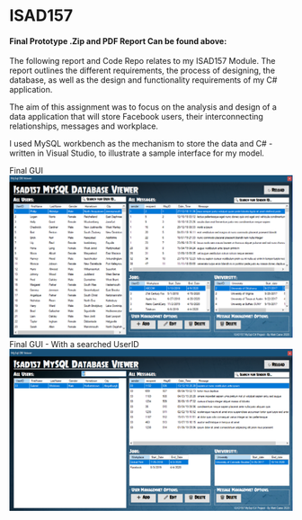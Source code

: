 # ISAD157
#### Final Prototype .Zip and PDF Report Can be found above:

The following report and Code Repo relates to my ISAD157 Module. The report outlines the different requirements, the process of designing, the database, as well as the design and functionality requirements of my C# application. 

The aim of this assignment was to focus on the analysis and design of a data application that will store Facebook users, their interconnecting relationships, messages and workplace. 

I used MySQL workbench as the mechanism to store the data and C# - written in Visual Studio, to illustrate a sample interface for my model.


Final GUI
![Screenshot](https://github.com/Matt-Caine/ISAD157/blob/master/Screenshots/Isad157FinalGUI.png)
Final GUI - With a searched UserID
![Screenshot](https://github.com/Matt-Caine/ISAD157/blob/master/Screenshots/FinalGUIWithSearch.png)
